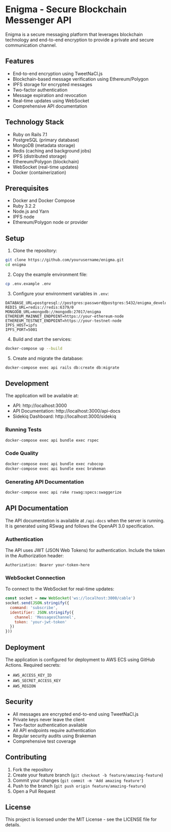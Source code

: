 # Enigma - Secure Blockchain Messenger API

Enigma is a secure messaging platform that leverages blockchain technology and end-to-end encryption to provide a private and secure communication channel.

## Features

- End-to-end encryption using TweetNaCl.js
- Blockchain-based message verification using Ethereum/Polygon
- IPFS storage for encrypted messages
- Two-factor authentication
- Message expiration and revocation
- Real-time updates using WebSocket
- Comprehensive API documentation

## Technology Stack

- Ruby on Rails 7.1
- PostgreSQL (primary database)
- MongoDB (metadata storage)
- Redis (caching and background jobs)
- IPFS (distributed storage)
- Ethereum/Polygon (blockchain)
- WebSocket (real-time updates)
- Docker (containerization)

## Prerequisites

- Docker and Docker Compose
- Ruby 3.2.2
- Node.js and Yarn
- IPFS node
- Ethereum/Polygon node or provider

## Setup

1. Clone the repository:
```bash
git clone https://github.com/yourusername/enigma.git
cd enigma
```

2. Copy the example environment file:
```bash
cp .env.example .env
```

3. Configure your environment variables in `.env`:
```
DATABASE_URL=postgresql://postgres:password@postgres:5432/enigma_development
REDIS_URL=redis://redis:6379/0
MONGODB_URL=mongodb://mongodb:27017/enigma
ETHEREUM_MAINNET_ENDPOINT=https://your-ethereum-node
ETHEREUM_TESTNET_ENDPOINT=https://your-testnet-node
IPFS_HOST=ipfs
IPFS_PORT=5001
```

4. Build and start the services:
```bash
docker-compose up --build
```

5. Create and migrate the database:
```bash
docker-compose exec api rails db:create db:migrate
```

## Development

The application will be available at:
- API: http://localhost:3000
- API Documentation: http://localhost:3000/api-docs
- Sidekiq Dashboard: http://localhost:3000/sidekiq

### Running Tests

```bash
docker-compose exec api bundle exec rspec
```

### Code Quality

```bash
docker-compose exec api bundle exec rubocop
docker-compose exec api bundle exec brakeman
```

### Generating API Documentation

```bash
docker-compose exec api rake rswag:specs:swaggerize
```

## API Documentation

The API documentation is available at `/api-docs` when the server is running. It is generated using RSwag and follows the OpenAPI 3.0 specification.

### Authentication

The API uses JWT (JSON Web Tokens) for authentication. Include the token in the Authorization header:

```
Authorization: Bearer your-token-here
```

### WebSocket Connection

To connect to the WebSocket for real-time updates:

```javascript
const socket = new WebSocket('ws://localhost:3000/cable')
socket.send(JSON.stringify({
  command: 'subscribe',
  identifier: JSON.stringify({
    channel: 'MessagesChannel',
    token: 'your-jwt-token'
  })
}))
```

## Deployment

The application is configured for deployment to AWS ECS using GitHub Actions. Required secrets:

- `AWS_ACCESS_KEY_ID`
- `AWS_SECRET_ACCESS_KEY`
- `AWS_REGION`

## Security

- All messages are encrypted end-to-end using TweetNaCl.js
- Private keys never leave the client
- Two-factor authentication available
- All API endpoints require authentication
- Regular security audits using Brakeman
- Comprehensive test coverage

## Contributing

1. Fork the repository
2. Create your feature branch (`git checkout -b feature/amazing-feature`)
3. Commit your changes (`git commit -m 'Add amazing feature'`)
4. Push to the branch (`git push origin feature/amazing-feature`)
5. Open a Pull Request

## License

This project is licensed under the MIT License - see the LICENSE file for details.
